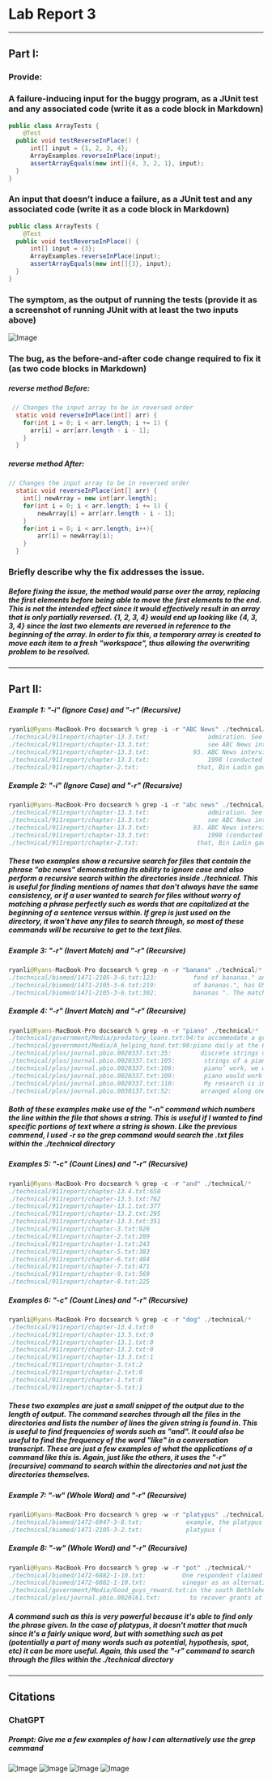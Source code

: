 # Lab Report 3

___

## Part I:
### Provide:

### A failure-inducing input for the buggy program, as a JUnit test and any associated code (write it as a code block in Markdown)
```java
public class ArrayTests {
    @Test
  public void testReverseInPlace() {
      int[] input = {1, 2, 3, 4};
      ArrayExamples.reverseInPlace(input);
      assertArrayEquals(new int[]{4, 3, 2, 1}, input);
  }
}
```
### An input that doesn’t induce a failure, as a JUnit test and any associated code (write it as a code block in Markdown)
```java
public class ArrayTests {
    @Test
  public void testReverseInPlace() {
      int[] input = {3};
      ArrayExamples.reverseInPlace(input);
      assertArrayEquals(new int[]{3}, input);
  }
}
```
### The symptom, as the output of running the tests (provide it as a screenshot of running JUnit with at least the two inputs above)
![Image](Lab3Step3.png)
### The bug, as the before-and-after code change required to fix it (as two code blocks in Markdown)
##### reverse method Before:
```java
 // Changes the input array to be in reversed order
  static void reverseInPlace(int[] arr) {
    for(int i = 0; i < arr.length; i += 1) {
      arr[i] = arr[arr.length - i - 1];
    }
  }
```
##### reverse method After:
```java
// Changes the input array to be in reversed order
  static void reverseInPlace(int[] arr) {
    int[] newArray = new int[arr.length];
    for(int i = 0; i < arr.length; i += 1) {
        newArray[i] = arr[arr.length - i - 1];
    }
    for(int i = 0; i < arr.length; i++){
        arr[i] = newArray[i];
    }
  }
```
### Briefly describe why the fix addresses the issue.
##### Before fixing the issue, the method would parse over the array, replacing the first elements before being able to move the first elements to the end. This is not the intended effect since it would effectively result in an array that is only partially reversed. {1, 2, 3, 4} would end up looking like {4, 3, 3, 4} since the last two elements are reversed in reference to the beginning of the array. In order to fix this, a temporary array is created to move each item to a fresh "workspace", thus allowing the overwriting problem to be resolved.

___
## Part II:

##### Example 1: "-i" (Ignore Case) and "-r" (Recursive)

```java
ryanli@Ryans-MacBook-Pro docsearch % grep -i -r "ABC News" ./technical/*
./technical/911report/chapter-13.3.txt:                admiration. See ABC News interview, "To Terror's Source," May 28, 1998. In late
./technical/911report/chapter-13.3.txt:                see ABC News interview,"To Terror's Source," May 28, 1998.
./technical/911report/chapter-13.3.txt:            93. ABC News interview, "Terror Suspect: An Interview with Osama Bin Laden," Dec. 22,
./technical/911report/chapter-13.3.txt:                1998 (conducted in Afghanistan by ABC News producer Rahimullah Yousafsai).
./technical/911report/chapter-2.txt:                that, Bin Ladin gave a videotaped interview to ABC News with the same slogans,
```
##### Example 2: "-i" (Ignore Case) and "-r" (Recursive)

```java
ryanli@Ryans-MacBook-Pro docsearch % grep -i -r "abc news" ./technical/* 
./technical/911report/chapter-13.3.txt:                admiration. See ABC News interview, "To Terror's Source," May 28, 1998. In late
./technical/911report/chapter-13.3.txt:                see ABC News interview,"To Terror's Source," May 28, 1998.
./technical/911report/chapter-13.3.txt:            93. ABC News interview, "Terror Suspect: An Interview with Osama Bin Laden," Dec. 22,
./technical/911report/chapter-13.3.txt:                1998 (conducted in Afghanistan by ABC News producer Rahimullah Yousafsai).
./technical/911report/chapter-2.txt:                that, Bin Ladin gave a videotaped interview to ABC News with the same slogans,
```
##### These two examples show a recursive search for files that contain the phrase "abc news" demonstrating its ability to ignore case and also perform a recursive search within the directories inside ./technical. This is useful for finding mentions of names that don't always have the same consistency, or if a user wanted to search for files without worry of matching a phrase perfectly such as words that are capitalized at the beginning of a sentence versus within. If grep is just used on the directory, it won't have any files to search through, so most of these commands will be recursive to get to the text files.

##### Example 3: "-r" (Invert Match) and "-r" (Recursive)

```java
ryanli@Ryans-MacBook-Pro docsearch % grep -n -r "banana" ./technical/*
./technical/biomed/1471-2105-3-6.txt:123:          fond of bananas." and "I am of very fond bananas. Am I a
./technical/biomed/1471-2105-3-6.txt:219:          of bananas.", has USM coordinates 
./technical/biomed/1471-2105-3-6.txt:302:          bananas ". The matching of the two
```

##### Example 4: "-r" (Invert Match) and "-r" (Recursive)

```java
ryanli@Ryans-MacBook-Pro docsearch % grep -n -r "piano" ./technical/*
./technical/government/Media/predatory_loans.txt:94:to accommodate a grand piano that Linn played. But the series of
./technical/government/Media/A_helping_hand.txt:90:piano daily at the 6:30 a.m. Mass.
./technical/plos/journal.pbio.0020337.txt:35:        discrete strings of a piano, that are set into sympathetic vibration by incoming sound
./technical/plos/journal.pbio.0020337.txt:105:        strings of a piano submerged in water would be. He concludes that, to make ‘an underwater
./technical/plos/journal.pbio.0020337.txt:106:        piano’ work, we would have to add sensors and actuators to every string so that once a
./technical/plos/journal.pbio.0020337.txt:109:        piano would work again.’
./technical/plos/journal.pbio.0020337.txt:110:        My research is investigating what Gold's underwater piano strings might be. A suggestion
./technical/plos/journal.pbio.0030137.txt:52:        arranged along one dimension, as on a piano keyboard. Because of the parallel processing of
```
##### Both of these examples make use of the "-n" command which numbers the line within the file that shows a string. This is useful if I wanted to find specific portions of text where a string is shown. Like the previous commend, I used -r so the grep command would search the .txt files within the ./technical directory

##### Examples 5: "-c" (Count Lines) and "-r" (Recursive)

```java
ryanli@Ryans-MacBook-Pro docsearch % grep -c -r "and" ./technical/*
./technical/911report/chapter-13.4.txt:650
./technical/911report/chapter-13.5.txt:762
./technical/911report/chapter-13.1.txt:377
./technical/911report/chapter-13.2.txt:295
./technical/911report/chapter-13.3.txt:351
./technical/911report/chapter-3.txt:926
./technical/911report/chapter-2.txt:289
./technical/911report/chapter-1.txt:243
./technical/911report/chapter-5.txt:383
./technical/911report/chapter-6.txt:484
./technical/911report/chapter-7.txt:471
./technical/911report/chapter-9.txt:569
./technical/911report/chapter-8.txt:225
```
##### Examples 6: "-c" (Count Lines) and "-r" (Recursive)
```java
ryanli@Ryans-MacBook-Pro docsearch % grep -c -r "dog" ./technical/*
./technical/911report/chapter-13.4.txt:0
./technical/911report/chapter-13.5.txt:0
./technical/911report/chapter-13.1.txt:0
./technical/911report/chapter-13.2.txt:0
./technical/911report/chapter-13.3.txt:1
./technical/911report/chapter-3.txt:2
./technical/911report/chapter-2.txt:0
./technical/911report/chapter-1.txt:0
./technical/911report/chapter-5.txt:1
```
##### These two examples are just a small snippet of the output due to the length of output. The command searches through all the files in the directories and lists the number of lines the given string is found in. This is useful to find frequencies of words such as "and". It could also be useful to find the frequency of the word "like" in a conversation transcript. These are just a few examples of what the applications of a command like this is. Again, just like the others, it uses the "-r" (recursive) command to search within the directories and not just the directories themselves.

##### Example 7: "-w" (Whole Word) and "-r" (Recursive)
```java
ryanli@Ryans-MacBook-Pro docsearch % grep -w -r "platypus" ./technical/* 
./technical/biomed/1472-6947-3-8.txt:            example, the platypus has challenged animal
./technical/biomed/1471-2105-3-2.txt:            platypus (
```

##### Example 8: "-w" (Whole Word) and "-r" (Recursive)

```java
ryanli@Ryans-MacBook-Pro docsearch % grep -w -r "pot" ./technical/*
./technical/biomed/1472-6882-1-10.txt:          One respondent claimed that pot bush ( 
./technical/biomed/1472-6882-1-10.txt:          vinegar as an alternative to the 'scratchy' pot. Another
./technical/government/Media/Good_guys_reward.txt:in the south Bethlehem melting pot where he's crafted a law
./technical/plos/journal.pbio.0020161.txt:        to recover grants at least equal to their contributions to the EU pot (see Box 1).
```

##### A command such as this is very powerful because it's able to find only the phrase given. In the case of platypus, it doesn't matter that much since it's a fairly unique word, but with something such as pot (potentially a part of many words such as potential, hypothesis, spot, etc) it can be more useful. Again, this used the "-r" command to search through the files within the ./technical directory
___
## Citations
### ChatGPT
##### Prompt: Give me a few examples of how I can alternatively use the grep command
![Image](GPTss1.png)
![Image](GPTss2.png)
![Image](GPTss3.png)
![Image](GPTss4.png)




